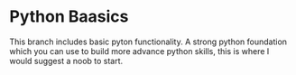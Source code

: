 # Python Baasics
This branch includes basic pyton functionality. A strong python foundation which you can use to build more advance python skills, this is where I would suggest a noob to start.
